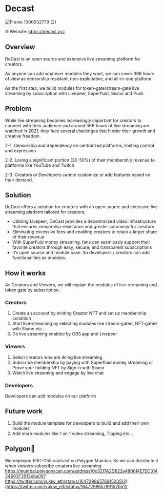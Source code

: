 # Decast
![Frame 1000002779 (2)](https://user-images.githubusercontent.com/90386676/232208552-02b5a9d4-f1f6-4bd8-9570-00ea0e2ef83d.png)


🌐 Website: https://decast.xyz

## Overview

DeCast is an open source and extensive live streaming platform for creators. 

As anyone can add whatever modules they want, we can cover 36B hours of view as censorship resistant, non-exploitative, and all-in-one platform.

As the first step, we build modules for token-gate/stream-gate live streaming by subscription with Livepeer, Superfluid, Sismo and Push.

## Problem

While live streaming becomes increasingly important for creators to connect with their audience and around 36B hours of live streaming are watched in 2021, they face several challenges that hinder their growth and creative freedom.

2-1. Censorship and dependency on centralized platforms, limiting control and expression

2-2. Losing a significant portion (30-50%) of their membership revenue to platforms like YouTube and Twitch

2-3. Creators or Developers cannot customize or add features based on their demand.

## Solution

DeCast offers a solution for creators with an open source and extensive live streaming platform tailored for creators.

- Utilizing Livepeer, DeCast provides a decentralized video infrastructure that ensures censorship-resistance and greater autonomy for creators
- Eliminating excessive fees and enabling creators to retain a larger share of their revenue
- With Superfluid money streaming, fans can seamlessly support their favorite creators through easy, secure, and transparent subscriptions
- It’s open source and module base. So developers / creators can add functionalities as modules.

## How it works

As Creators and Viewers, we will explain the modules of live-streaming and token gate by subscription.

### Creators

1. Create an account by minting Creator NFT and set up membership condition
2. Start live-streaming by selecting modules like stream-gated, NFT-gated with Sismo etc…
3. Do live streaming enabled by OBS app and Livepeer

### Viewers

1. Select creators who are doing live streaming
2. Subscribe membership by paying with Superfluid money streaming
or Prove your holding NFT by Sign in with Sismo
3. Watch live streaming and engage by live chat

### Developers

Developers can add modules on our platform 

## Future work

1. Build the module template for developers to build and add their own modules
2. Add more modules like 1 on 1 video streaming, Tipping etc…

## Polygon💜
We deployed ERC-1155 contract on Polygon Mumbai. So we can distribute it when viewers subscribe creators live streaming.
https://mumbai.polygonscan.com/address/0x3217A2D822a4808f4E7EC31434903F3613eba097
https://twitter.com/yukiw_eth/status/1647298657891520512](https://twitter.com/yukiw_eth/status/1647298657891520512

